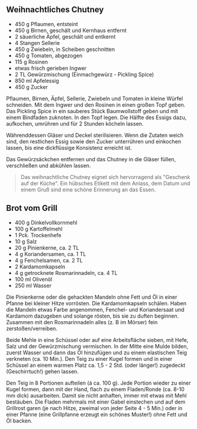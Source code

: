 
## Weihnachtliches Chutney

- 450 g	Pflaumen, entsteint
- 450 g	Birnen, geschält und Kernhaus entfernt
- 2 säuerliche Äpfel, geschält und entkernt
- 4 Stangen Sellerie
- 450 g Zwiebeln, in Scheiben geschnitten
- 450 g	Tomaten, abgezogen
- 115 g	Rosinen
- etwas	frisch gerieben Ingwer 
- 2 TL Gewürzmischung (Einmachgewürz - Pickling Spice)
- 850 ml Apfelessig
- 450 g Zucker

Pflaumen, Birnen, Äpfel, Sellerie, Zwiebeln und Tomaten in kleine Würfel schneiden. Mit dem Ingwer und den Rosinen in einen großen Topf geben. Das Pickling Spice in ein sauberes Stück Baumwollstoff geben und mit einem Bindfaden zuknoten. In den Topf legen. Die Hälfte des Essigs dazu, aufkochen, umrühren und für 2 Stunden köcheln lassen.

Währenddessen Gläser und Deckel sterilisieren. Wenn die Zutaten weich sind, den restlichen Essig sowie den Zucker unterrühren und einkochen lassen, bis eine dickflüssige Konsistenz erreicht ist. 

Das Gewürzsäckchen entfernen und das Chutney in die Gläser füllen, verschließen und abkühlen lassen.

> Das weihnachtliche Chutney eignet sich hervorragend als "Geschenk auf der Küche". Ein hübsches Etikett mit dem Anlass, dem Datum und einem Gruß sind eine schöne Erinnerung an das Essen.


## Brot vom Grill

- 400 g Dinkelvollkornmehl
- 100 g Kartoffelmehl
- 1 Pck. Trockenhefe
- 10 g Salz
- 20 g Pinienkerne, ca. 2 TL
- 4 g Koriandersamen, ca. 1 TL
- 4 g Fenchelsamen, ca. 2 TL
- 2  Kardamomkapseln
- 4 g getrocknete Rosmarinnadeln, ca. 4 TL
- 100 ml Olivenöl
- 250 ml Wasser

Die Pinienkerne oder die gehackten Mandeln ohne Fett und Öl in einer Pfanne bei kleiner Hitze vorrösten. Die Kardamomkapseln schälen. Haben die Mandeln etwas Farbe angenommen, Fenchel- und Koriandersaat und Kardamom dazugeben und solange rösten, bis sie zu duften beginnen. Zusammen mit den Rosmarinnadeln alles (z. B im Mörser) fein zerstoßen/verreiben.

Beide Mehle in eine Schüssel oder auf eine Arbeitsfläche sieben, mit Hefe, Salz und der Gewürzmischung vermischen. In der Mitte eine Mulde bilden, zuerst Wasser und dann das Öl hinzufügen und zu einem elastischen Teig verkneten (ca. 10 Min.). Den Teig zu einer Kugel formen und in einer Schüssel an einem warmen Platz ca. 1,5 - 2 Std. (oder länger!) zugedeckt (Geschirrtuch!) gehen lassen. 

Den Teig in 8 Portionen aufteilen (á ca. 100 g). Jede Portion wieder zu einer Kugel formen, dann mit der Hand, flach zu einem Fladen/Ronde (ca. 8-10 mm dick) ausarbeiten. Damit sie nicht anhaften, immer mit etwas mit Mehl bestäuben. Die Fladen mehrmals mit einer Gabel einstechen und auf dem Grillrost garen (je nach Hitze, zweimal von jeder Seite 4 - 5 Min.) oder in einer Pfanne (eine Grillpfanne erzeugt ein schönes Muster!) ohne Fett und Öl backen. 
